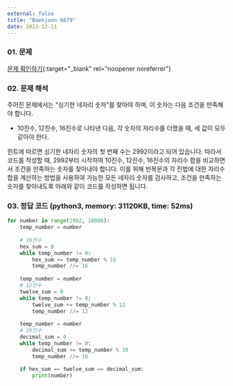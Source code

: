 ```yaml
---
external: false
title: "Baekjoon 6679"
date: 2023-12-11
---
```


### 01. 문제

[문제 확인하기](https://www.acmicpc.net/problem/6679){:target="_blank" rel="noopener noreferrer"}

### 02. 문제 해석

주어진 문제에서는 "싱기한 네자리 숫자"를 찾아야 하며, 이 숫자는 다음 조건을 만족해야 합니다.

- 10진수, 12진수, 16진수로 나타낸 다음, 각 숫자의 자리수를 더했을 때, 세 값이 모두 같아야 한다.

힌트에 따르면 싱기한 네자리 숫자의 첫 번째 수는 2992이라고 되어 있습니다. 따라서 코드를 작성할 때, 2992부터 시작하여 10진수, 12진수, 16진수의 자리수 합을 비교하면서 조건을 만족하는 숫자를 찾아내야 합니다.
이를 위해 반복문과 각 진법에 대한 자리수 합을 계산하는 방법을 사용하여 가능한 모든 네자리 숫자를 검사하고, 조건을 만족하는 숫자를 찾아내도록 아래와 같이 코드를 작성하면 됩니다.

### 03. 정답 코드 (python3, memory: 31120KB, time: 52ms)

```python
for number in range(2992, 10000):
    temp_number = number
    
    # 16진수
    hex_sum = 0 
    while temp_number != 0:
        hex_sum += temp_number % 16
        temp_number //= 16
    
    temp_number = number
    # 12진수
    twelve_sum = 0
    while temp_number != 0:
        twelve_sum += temp_number % 12
        temp_number //= 12
    
    temp_number = number
    # 10진수
    decimal_sum = 0
    while temp_number != 0:
        decimal_sum += temp_number % 10
        temp_number //= 10
    
    if hex_sum == twelve_sum == decimal_sum:
        print(number)
```
